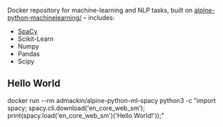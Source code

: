 Docker repository for machine-learning and NLP tasks, built on [alpine-python-machinelearning/](https://hub.docker.com/r/frolvlad/alpine-python-machinelearning/) – includes:

* [SpaCy](spacy.io)
* Scikit-Learn
* Numpy
* Pandas
* Scipy



## Hello World

docker run --rm admackin/alpine-python-ml-spacy python3 -c "import spacy; spacy.cli.download('en_core_web_sm'); print(spacy.load('en_core_web_sm')('Hello World!'));"